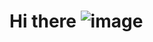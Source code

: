 # Hi there ![image](https://user-images.githubusercontent.com/52325140/232258962-2876155c-a092-422e-9575-1512cf28ec5d.png)


